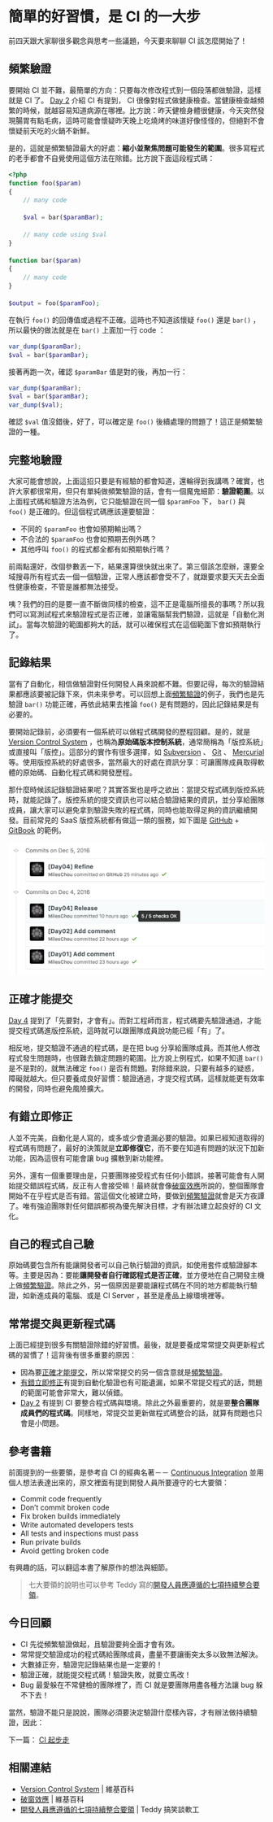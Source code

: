 # 簡單的好習慣，是 CI 的一大步

前四天跟大家聊很多觀念與思考一些議題，今天要來聊聊 CI 該怎麼開始了！

## 頻繁驗證

要開始 CI 並不難，最簡單的方向：只要每次修改程式到一個段落都做驗證，這樣就是 CI 了。 [Day 2][] 介紹 CI 有提到， CI 很像對程式做健康檢查。當健康檢查越頻繁的時候，就越容易知道病源在哪裡。比方說：昨天健檢身體很健康，今天突然發現腸胃有點毛病，這時可能會懷疑昨天晚上吃燒烤的味道好像怪怪的，但絕對不會懷疑前天吃的火鍋不新鮮。

是的，這就是頻繁驗證最大的好處：**縮小並聚焦問題可能發生的範圍**。很多寫程式的老手都會不自覺使用這個方法在除錯。比方說下面這段程式碼：

```php
<?php
function foo($param)
{
    // many code

    $val = bar($paramBar);

    // many code using $val
}

function bar($param)
{
    // many code
}

$output = foo($paramFoo);
```

在執行 `foo()` 的回傳值或過程不正確。這時也不知道該懷疑 `foo()` 還是 `bar()` ，所以最快的做法就是在 `bar()` 上面加一行 code ：

```php
var_dump($paramBar);
$val = bar($paramBar);
```

接著再跑一次，確認 `$paramBar` 值是對的後，再加一行：

```php
var_dump($paramBar);
$val = bar($paramBar);
var_dump($val);
```

確認 `$val` 值沒錯後，好了，可以確定是 `foo()` 後續處理的問題了！這正是頻繁驗證的一種。

## 完整地驗證

大家可能會想說，上面這招只要是有經驗的都會知道，還輪得到我講嗎？確實，也許大家都很常用，但只有單純做頻繁驗證的話，會有一個魔鬼細節：**驗證範圍**。以上面程式碼和驗證方法為例，它只能驗證在同一個 `$paramFoo` 下， `bar()` 與 `foo()` 是正確的。但這個程式碼應該還要驗證：

* 不同的 `$paramFoo` 也會如預期輸出嗎？
* 不合法的 `$paramFoo` 也會如預期丟例外嗎？
* 其他呼叫 `foo()` 的程式都全都有如預期執行嗎？

前兩點還好，改個參數丟一下，結果還算很快就出來了。第三個該怎麼辦，還要全域搜尋所有程式去一個一個驗證，正常人應該都會受不了，就跟要求要天天去全面性健康檢查，不管是誰都無法接受。

咦？我們的目的是要一直不斷做同樣的檢查，這不正是電腦所擅長的事嗎？所以我們可以寫測試程式來驗證程式是否正確，並讓電腦幫我們驗證，這就是「自動化測試」。當每次驗證的範圍都夠大的話，就可以確保程式在這個範圍下會如預期執行了。

## 記錄結果

當有了自動化，相信做驗證對任何開發人員來說都不難。但要記得，每次的驗證結果都應該要被記錄下來，供未來參考。可以回想上面[頻繁驗證](#頻繁驗證)的例子，我們也是先驗證 `bar()` 功能正確，再依此結果去推論 `foo()` 是有問題的，因此記錄結果是有必要的。

要開始記錄前，必須要有一個系統可以做程式碼開發的歷程回顧。是的，就是 [Version Control System][] ，也稱為**原始碼版本控制系統**，通常簡稱為「版控系統」或直接叫「版控」。這部分的實作有很多選擇，如 [Subversion][] 、 [Git][] 、 [Mercurial][] 等。使用版控系統的好處很多，當然最大的好處在資訊分享：可讓團隊成員取得軟體的原始碼、自動化程式碼和開發歷程。

那什麼時候該記錄驗證結果呢？其實答案也是呼之欲出：當提交程式碼到版控系統時，就能記錄了。版控系統的提交資訊也可以結合驗證結果的資訊，並分享給團隊成員，讓大家可以避免拿到驗證失敗的程式碼，同時也能取得足夠的資訊繼續開發。目前常見的 SaaS 版控系統都有做這一類的服務，如下圖是 [GitHub][] + [GitBook][] 的範例。

![GitHub Commit Result][]

## 正確才能提交

[Day 4][] 提到了「先要對，才會有」。而對工程師而言，程式碼要先驗證通過，才能提交程式碼進版控系統，這時就可以跟團隊成員說功能已經「有」了。

相反地，提交驗證不通過的程式碼，是在把 bug 分享給團隊成員。而其他人修改程式發生問題時，也很難去鎖定問題的範圍。比方說上例程式，如果不知道 `bar()` 是不是對的，就無法確定 `foo()` 是否有問題。對除錯來說，只要有越多的疑惑，障礙就越大。但只要養成良好習慣：驗證通過，才提交程式碼，這樣就能更有效率的開發，同時也避免風險擴大。

## 有錯立即修正

人並不完美，自動化是人寫的，或多或少會遺漏必要的驗證。如果已經知道取得的程式碼有問題了，最好的決策就是**立即修復它**，而不要在知道有問題的狀況下加新功能，因為這很有可能會讓 bug 擴散到新功能裡。

另外，還有一個重要理由是，只要團隊接受程式有任何小錯誤，接著可能會有人開始提交錯誤程式碼，反正有人會接受嘛！最終就會像[破窗效應][]所說的，整個團隊會開始不在乎程式是否有錯。當這個文化被建立時，要做到[頻繁驗證](#頻繁驗證)就會是天方夜譚了。唯有強迫團隊對任何錯誤都視為優先解決目標，才有辦法建立起良好的 CI 文化。

## 自己的程式自己驗

原始碼要包含所有能讓開發者可以自己執行驗證的資訊，如使用套件或驗證腳本等。主要是因為：要能**讓開發者自行確認程式是否正確**，並方便地在自己開發主機上做[頻繁驗證](#頻繁驗證)。除此之外，另一個原因是要能讓程式碼在不同的地方都能執行驗證，如新進成員的電腦、或是 CI Server ，甚至是產品上線環境裡等。

## 常常提交與更新程式碼

上面已經提到很多有關驗證除錯的好習慣。最後，就是要養成常常提交與更新程式碼的習慣了！這背後有很多重要的原因：

* 因為要[正確才能提交](#正確才能提交)，所以常常提交的另一個含意就是[頻繁驗證](#頻繁驗證)。
* [有錯立即修正](#有錯立即修正)有提到自動化驗證也有可能遺漏，如果不常提交程式的話，問題的範圍可能會非常大，難以偵錯。
* [Day 2][] 有提到 CI 要整合程式碼與環境。除此之外最重要的，就是要**整合團隊成員們的程式碼**。同樣地，常提交並更新做程式碼整合的話，就算有問題也只會是小問題。

## 參考書籍

前面提到的一些要領，是參考自 CI 的經典名著－－ [Continuous Integration](https://www.amazon.com/Continuous-Integration-Improving-Software-Reducing/dp/0321336380) 並用個人想法表達出來的，原文裡面有提到開發人員所要遵守的七大要領：

* Commit code frequently
* Don’t commit broken code
* Fix broken builds immediately
* Write automated developers tests
* All tests and inspections must pass
* Run private builds
* Avoid getting broken code

有興趣的話，可以翻這本書了解原作的想法與細節。

> 七大要領的說明也可以參考 Teddy 寫的[開發人員應遵循的七項持續整合要領][]。

## 今日回顧

* CI 先從頻繁驗證做起，且驗證要夠全面才會有效。
* 常常提交驗證成功的程式碼給團隊成員，盡量不要讓衝突太多以致無法解決。
* 大數據正夯，驗證完記錄結果也是一定要的！
* 驗證正確，就能提交程式碼！驗證失敗，就要立馬改！
* Bug 最愛躲在不常健檢的團隊裡了，而 CI 就是要團隊用盡各種方法讓 bug 躲不下去！

當然，驗證不能只是說說，團隊必須要決定驗證什麼樣內容，才有辦法做持續驗證，因此：

下一篇： [CI 起步走][Day 6]

## 相關連結

* [Version Control System][] | 維基百科
* [破窗效應][] | 維基百科
* [開發人員應遵循的七項持續整合要領][] | Teddy 搞笑談軟工

[GitHub]: https://github.com/
[GitBook]: https://www.gitbook.com/
[Version Control System]: https://en.wikipedia.org/wiki/Version_control
[Subversion]: https://subversion.apache.org/
[Git]: https://git-scm.com/
[Mercurial]: https://www.mercurial-scm.org/
[破窗效應]: https://zh.wikipedia.org/wiki/%E7%A0%B4%E7%AA%97%E6%95%88%E5%BA%94
[開發人員應遵循的七項持續整合要領]: http://teddy-chen-tw.blogspot.tw/2012/07/blog-post.html

[Day 2]: day02.md
[Day 4]: day04.md
[Day 6]: day06.md
[GitHub Commit Result]: images/day05-github.png

